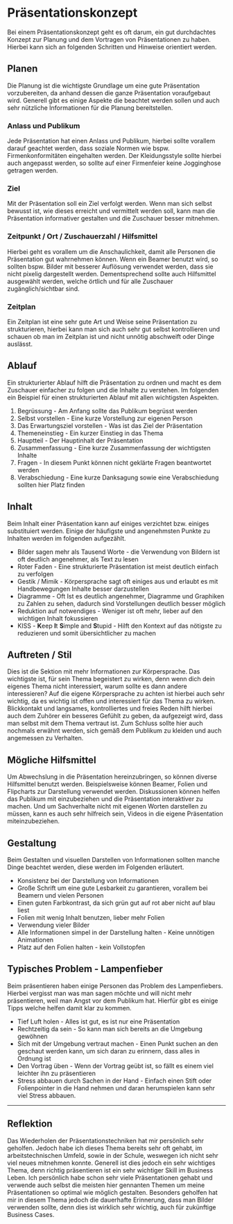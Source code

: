 # Präsentationskonzept
Bei einem Präsentationskonzept geht es oft darum, ein gut durchdachtes Konzept zur Planung und dem Vortragen von Präsentationen zu haben.
Hierbei kann sich an folgenden Schritten und Hinweise orientiert werden.

## Planen
Die Planung ist die wichtigste Grundlage um eine gute Präsentation vorzubereiten, da anhand dessen die ganze Präsentation voraufgebaut wird.
Generell gibt es einige Aspekte die beachtet werden sollen und auch sehr nützliche Informationen für die Planung bereitstellen.

### Anlass und Publikum
Jede Präsentation hat einen Anlass und Publikum, hierbei sollte vorallem darauf geachtet werden, dass soziale Normen wie bspw. Firmenkonformitäten eingehalten werden.
Der Kleidungsstyle sollte hierbei auch angepasst werden, so sollte auf einer Firmenfeier keine Jogginghose getragen werden.
### Ziel
Mit der Präsentation soll ein Ziel verfolgt werden. Wenn man sich selbst bewusst ist, wie dieses erreicht und vermittelt werden soll, kann man die Präsentation informativer gestalten und die Zuschauer besser mitnehmen.
### Zeitpunkt / Ort  / Zuschauerzahl / Hilfsmittel
Hierbei geht es vorallem um die Anschaulichkeit, damit alle Personen die Präsentation gut wahrnehmen können. Wenn ein Beamer benutzt wird, so sollten bspw. Bilder mit besserer Auflösung verwendet werden, dass sie nicht pixelig dargestellt werden.
Dementsprechend sollte auch Hilfsmittel ausgewählt werden, welche örtlich und für alle Zuschauer zugänglich/sichtbar sind.
### Zeitplan 
Ein Zeitplan ist eine sehr gute Art und Weise seine Präsentation zu strukturieren, hierbei kann man sich auch sehr gut selbst kontrollieren und schauen ob man im Zeitplan ist und nicht unnötig abschweift oder Dinge auslässt.

## Ablauf
Ein strukturierter Ablauf hilft die Präsentation zu ordnen und macht es dem Zuschauer einfacher zu folgen und die Inhalte zu verstehen.
Im folgenden ein Beispiel für einen strukturierten Ablauf mit allen wichtigsten Aspekten.

 1. Begrüssung - Am Anfang sollte das Publikum begrüsst werden
 2. Selbst vorstellen - Eine kurze Vorstellung zur eigenen Person
 3. Das Erwartungsziel vorstellen - Was ist das Ziel der Präsentation
 4. Themeneinstieg - Ein kurzer Einstieg in das Thema
 5. Hauptteil - Der Hauptinhalt der Präsentation
 6. Zusammenfassung - Eine kurze Zusammenfassung der wichtigsten Inhalte
 7. Fragen - In diesem Punkt können nicht geklärte Fragen beantwortet werden
 8. Verabschiedung - Eine kurze Danksagung sowie eine Verabschiedung sollten hier Platz finden


## Inhalt
Beim Inhalt einer Präsentation kann auf einiges verzichtet bzw. einiges substituiert werden.
Einige der häufigste und angenehmsten Punkte zu Inhalten werden im folgenden aufgezählt.

 - Bilder sagen mehr als Tausend Worte - die Verwendung von Bildern ist oft deutlich angenehmer, als Text zu lesen
 - Roter Faden - Eine strukturierte Präsentation ist meist deutlich einfach zu verfolgen
 - Gestik / Mimik - Körpersprache sagt oft einiges aus und erlaubt es mit Handbewegungen Inhalte besser darzustellen
 - Diagramme - Oft Ist es deutlich angenehmer, Diagramme und Graphiken zu Zahlen zu sehen, dadurch sind Vorstellungen deutlich besser möglich
 - Reduktion auf notwendiges - Weniger ist oft mehr, lieber auf den wichtigen Inhalt fokussieren
 - KISS - **K**eep **I**t **S**imple and **S**tupid - Hilft den Kontext auf das nötigste zu reduzieren und somit übersichtlicher zu machen

## Auftreten / Stil
Dies ist die Sektion mit mehr Informationen zur Körpersprache.
Das wichtigste ist, für sein Thema begeistert zu wirken, denn wenn dich dein eigenes Thema nicht interessiert, warum sollte es dann andere interessieren?
Auf die eigene Körpersprache zu achten ist hierbei auch sehr wichtig, da es wichtig ist offen und interessiert für das Thema zu wirken.
Blickkontakt und langsames, kontrolliertes und freies Reden hilft hierbei auch dem Zuhörer ein besseres Gefühlt zu geben, da aufgezeigt wird, dass man selbst mit dem Thema vertraut ist.
Zum Schluss sollte hier auch nochmals erwähnt werden, sich gemäß dem Publikum zu kleiden und auch angemessen zu Verhalten.  

## Mögliche Hilfsmittel
Um Abwechslung in die Präsentation hereinzubringen, so können diverse Hilfsmittel benutzt werden.
Beispielsweise können Beamer, Folien und Flipcharts zur Darstellung verwendet werden.
Diskussionen können helfen das Publikum mit einzubeziehen und die Präsentation interaktiver zu machen.
Und um Sachverhalte nicht mit eigenen Worten darstellen zu müssen, kann es auch sehr hilfreich sein, Videos in die eigene Präsentation miteinzubeziehen.

## Gestaltung
Beim Gestalten und visuellen Darstellen von Informationen sollten manche Dinge beachtet werden, diese werden im Folgenden erläutert.

 - Konsistenz bei der Darstellung von Informationen
 - Große Schrift um eine gute Lesbarkeit zu garantieren, vorallem bei Beamern und vielen Personen
 - Einen guten Farbkontrast, da sich grün gut auf rot aber nicht auf blau liest
 - Folien mit wenig Inhalt benutzen, lieber mehr Folien
 - Verwendung vieler Bilder
 - Alle Informationen simpel in der Darstellung halten - Keine unnötigen Animationen
 - Platz auf den Folien halten - kein Vollstopfen 


## Typisches Problem - Lampenfieber
Beim präsentieren haben einige Personen das Problem des Lampenfiebers. Hierbei vergisst man was man sagen möchte und will nicht mehr präsentieren, weil man Angst vor dem Publikum hat.
Hierfür gibt es einige Tipps welche helfen damit klar zu kommen.

 - Tief Luft holen - Alles ist gut, es ist nur eine Präsentation
 - Rechtzeitig da sein - So kann man sich bereits an die Umgebung gewöhnen
 - Sich mit der Umgebung vertraut machen - Einen Punkt suchen an den geschaut werden kann, um sich daran zu erinnern, dass alles in Ordnung ist
 - Den Vortrag üben - Wenn der Vortrag geübt ist, so fällt es einem viel leichter ihn zu präsentieren
 - Stress abbauen durch Sachen in der Hand - Einfach einen Stift oder Folienpointer in die Hand nehmen und daran herumspielen kann sehr viel Stress abbauen.

***
## Reflektion
Das Wiederholen der Präsentationstechniken hat mir persönlich sehr geholfen. Jedoch habe ich dieses Thema bereits sehr oft gehabt, im arbeitstechnischen Umfeld, sowie in der Schule, weswegen ich nicht sehr viel neues mitnehmen konnte.
Generell ist dies jedoch ein sehr wichtiges Thema, denn richtig präsentieren ist ein sehr wichtiger Skill im Business Leben.
Ich persönlich habe schon sehr viele Präsentationen gehabt und verwende auch selbst die meisten hier gennanten Themen um meine Präsentationen so optimal wie möglich gestalten. Besonders geholfen hat mir in diesem Thema jedoch die dauerhafte Erinnerung, dass man Bilder verwenden sollte, denn dies ist wirklich sehr wichtig, auch für zukünftige Business Cases. 